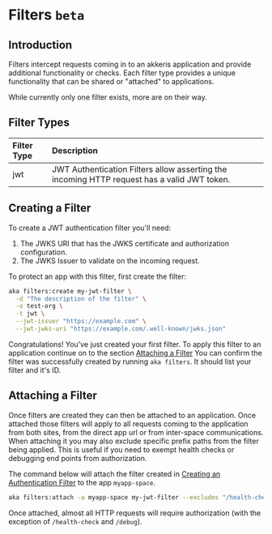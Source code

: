 # Filters `beta`

<!-- toc -->
## Introduction

Filters intercept requests coming in to an akkeris application and provide additional functionality or checks.  Each filter type provides a unique functionality that can be shared or "attached" to applications. 

While currently only one filter exists, more are on their way.

## Filter Types

| Filter Type | Description |
| :--- | :--- |
| jwt  | JWT Authentication Filters allow asserting the incoming HTTP request has a valid JWT token. |

## Creating a Filter

To create a JWT authentication filter you'll need:

1. The JWKS URI that has the JWKS certificate and authorization configuration.
2. The JWKS Issuer to validate on the incoming request.

To protect an app with this filter, first create the filter:

```bash
aka filters:create my-jwt-filter \
  -d "The description of the filter" \
  -o test-org \
  -t jwt \
  --jwt-issuer "https://example.com" \
  --jwt-jwks-uri "https://example.com/.well-known/jwks.json"
```

Congratulations! You've just created your first filter. To apply this filter to an application continue on to the section [Attaching a Filter](filters.md#attaching-a-filter) You can confirm the filter was successfully created by running `aka filters`. It should list your filter and it's ID.

## Attaching a Filter

Once filters are created they can then be attached to an application. Once attached those filters will apply to all requests coming to the application from both sites, from the direct app url or from inter-space communications. When attaching it you may also exclude specific prefix paths from the filter being applied. This is useful if you need to exempt health checks or debugging end points from authorization.

The command below will attach the filter created in [Creating an Authentication Filter](filters.md#creating-an-authentication-filter) to the app `myapp-space`.

```bash
aka filters:attach -a myapp-space my-jwt-filter --excludes "/health-check" --excludes "/debug/"
```

Once attached, almost all HTTP requests will require authorization (with the exception of `/health-check` and `/debug`).